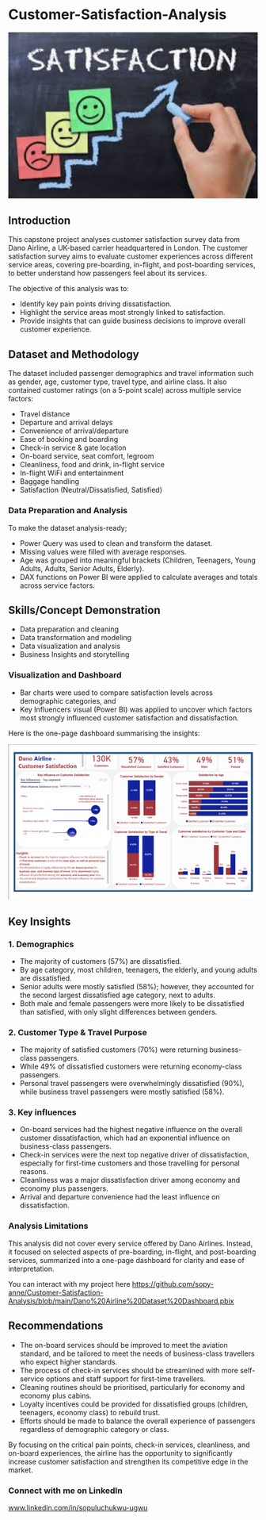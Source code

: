 # Customer-Satisfaction-Analysis
![](https://github.com/sopy-anne/Customer-Satisfaction-Analysis/blob/main/download%20satisfaction%201.jpg)


## Introduction
This capstone project analyses customer satisfaction survey data from Dano Airline, a UK-based carrier headquartered in London.
The customer satisfaction survey aims to evaluate customer experiences across different service areas, covering pre-boarding, in-flight, and post-boarding services, to better understand how passengers feel about its services.

The objective of this analysis was to:
- Identify key pain points driving dissatisfaction.
- Highlight the service areas most strongly linked to satisfaction.
- Provide insights that can guide business decisions to improve overall customer experience.

## Dataset and Methodology
The dataset included passenger demographics and travel information such as gender, age, customer type, travel type, and airline class. It also contained customer ratings (on a 5-point scale) across multiple service factors:
- Travel distance
- Departure and arrival delays
- Convenience of arrival/departure
- Ease of booking and boarding
- Check-in service & gate location
- On-board service, seat comfort, legroom
- Cleanliness, food and drink, in-flight service
- In-flight WiFi and entertainment
- Baggage handling
- Satisfaction (Neutral/Dissatisfied, Satisfied)
### Data Preparation and Analysis
To make the dataset analysis-ready; 
- Power Query was used to clean and transform the dataset.
- Missing values were filled with average responses.
- Age was grouped into meaningful brackets (Children, Teenagers, Young Adults, Adults, Senior Adults, Elderly).
- DAX functions on Power BI were applied to calculate averages and totals across service factors.
## Skills/Concept Demonstration 
- Data preparation and cleaning
- Data transformation and modeling
- Data visualization and analysis
- Business Insights and storytelling
### Visualization and Dashboard
- Bar charts were used to compare satisfaction levels across demographic categories, and
- Key Influencers visual (Power BI) was applied to uncover which factors most strongly influenced customer satisfaction and dissatisfaction.

Here is the one-page dashboard summarising the insights:

![Dano Airline Customer Satisfaction Dashboard](https://github.com/sopy-anne/Customer-Satisfaction-Analysis/blob/main/Screenshot%202025-09-28%20212104.png)

## Key Insights
### 1. Demographics
- The majority of customers (57%) are dissatisfied.
- By age category, most children, teenagers, the elderly, and young adults are dissatisfied.
- Senior adults were mostly satisfied (58%); however, they accounted for the second largest dissatisfied age category, next to adults.
- Both male and female passengers were more likely to be dissatisfied than satisfied, with only slight differences between genders.
### 2. Customer Type & Travel Purpose
-	The majority of satisfied customers (70%) were returning business-class passengers.
-	While 49% of dissatisfied customers were returning economy-class passengers.
-	Personal travel passengers were overwhelmingly dissatisfied (90%), while business travel passengers were mostly satisfied (58%).
### 3.  Key influences
- On-board services had the highest negative influence on the overall customer dissatisfaction, which had an exponential influence on business-class passengers.
-	Check-in services were the next top negative driver of dissatisfaction, especially for first-time customers and those travelling for personal reasons.
-	Cleanliness was a major dissatisfaction driver among economy and economy plus passengers.
-	Arrival and departure convenience had the least influence on dissatisfaction.

### Analysis Limitations
This analysis did not cover every service offered by Dano Airlines. Instead, it focused on selected aspects of pre-boarding, in-flight, and post-boarding services, summarized into a one-page dashboard for clarity and ease of interpretation. 

You can interact with my project here https://github.com/sopy-anne/Customer-Satisfaction-Analysis/blob/main/Dano%20Airline%20Dataset%20Dashboard.pbix

## Recommendations
- The on-board services should be improved to meet the aviation standard, and be tailored to meet the needs of business-class travellers who expect higher standards.
- The process of check-in services should be streamlined with more self-service options and staff support for first-time travellers.
- Cleaning routines should be prioritised, particularly for economy and economy plus cabins.
- Loyalty incentives could be provided for dissatisfied groups (children, teenagers, economy class) to rebuild trust.
- Efforts should be made to balance the overall experience of passengers regardless of demographic category or class.

By focusing on the critical pain points, check-in services, cleanliness, and on-board experiences, the airline has the opportunity to significantly increase customer satisfaction and strengthen its competitive edge in the market.

 ### Connect with me on LinkedIn 
 www.linkedin.com/in/sopuluchukwu-ugwu
